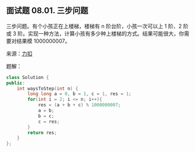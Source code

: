 ## 面试题 08.01. 三步问题
三步问题。有个小孩正在上楼梯，楼梯有 n 阶台阶，小孩一次可以上 1 阶、2 阶或 3 阶。实现一种方法，计算小孩有多少种上楼梯的方式。结果可能很大，你需要对结果模 1000000007。

来源：[力扣](https://leetcode-cn.com/problems/three-steps-problem-lcci)

题解：
```C++
class Solution {
public:
    int waysToStep(int n) {
        long long a = 0, b = 1, c = 1, res = 1;
        for(int i = 2; i <= n; i++){
            res = (a + b + c) % 1000000007;
            a = b;
            b = c;
            c = res;
        }
        return res;
    }
};
```
